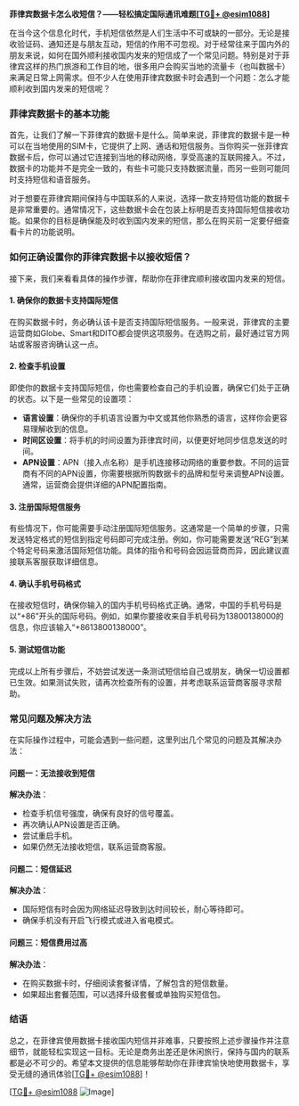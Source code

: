 **菲律宾数据卡怎么收短信？——轻松搞定国际通讯难题[[TG💪+ @esim1088](https://t.me/s/esim1088)]**

在当今这个信息化时代，手机短信依然是人们生活中不可或缺的一部分。无论是接收验证码、通知还是与朋友互动，短信的作用不可忽视。对于经常往来于国内外的朋友来说，如何在国外顺利接收国内发来的短信成了一个常见问题。特别是对于菲律宾这样的热门旅游和工作目的地，很多用户会购买当地的流量卡（也叫数据卡）来满足日常上网需求。但不少人在使用菲律宾数据卡时会遇到一个问题：怎么才能顺利收到国内发来的短信呢？

### 菲律宾数据卡的基本功能

首先，让我们了解一下菲律宾的数据卡是什么。简单来说，菲律宾的数据卡是一种可以在当地使用的SIM卡，它提供了上网、通话和短信服务。当你购买一张菲律宾数据卡后，你可以通过它连接到当地的移动网络，享受高速的互联网接入。不过，数据卡的功能并不是完全一致的，有些卡可能只支持数据流量，而另一些则可能同时支持短信和语音服务。

对于想要在菲律宾期间保持与中国联系的人来说，选择一款支持短信功能的数据卡是非常重要的。通常情况下，这些数据卡会在包装上标明是否支持国际短信接收功能。如果你的目标是确保能及时收到国内发来的短信，那么在购买前一定要仔细查看卡片的功能说明。

### 如何正确设置你的菲律宾数据卡以接收短信？

接下来，我们来看看具体的操作步骤，帮助你在菲律宾顺利接收国内发来的短信。

#### 1. 确保你的数据卡支持国际短信

在购买数据卡时，务必确认该卡是否支持国际短信服务。一般来说，菲律宾的主要运营商如Globe、Smart和DITO都会提供这项服务。在选购之前，最好通过官方网站或客服咨询确认这一点。

#### 2. 检查手机设置

即使你的数据卡支持国际短信，你也需要检查自己的手机设置，确保它们处于正确的状态。以下是一些常见的设置项：

- **语言设置**：确保你的手机语言设置为中文或其他你熟悉的语言，这样你会更容易理解收到的信息。
- **时间区设置**：将手机的时间设置为菲律宾时间，以便更好地同步信息发送的时间。
- **APN设置**：APN（接入点名称）是手机连接移动网络的重要参数。不同的运营商有不同的APN设置，你需要根据所购数据卡的品牌和型号来调整APN设置。通常，运营商会提供详细的APN配置指南。

#### 3. 注册国际短信服务

有些情况下，你可能需要手动注册国际短信服务。这通常是一个简单的步骤，只需发送特定格式的短信到指定号码即可完成注册。例如，你可能需要发送“REG”到某个特定号码来激活国际短信功能。具体的指令和号码会因运营商而异，因此建议直接联系客服获取详细信息。

#### 4. 确认手机号码格式

在接收短信时，确保你输入的国内手机号码格式正确。通常，中国的手机号码是以“+86”开头的国际号码。例如，如果你要接收来自手机号码为13800138000的信息，你应该输入“+8613800138000”。

#### 5. 测试短信功能

完成以上所有步骤后，不妨尝试发送一条测试短信给自己或朋友，确保一切设置都已生效。如果测试失败，请再次检查所有的设置，并考虑联系运营商客服寻求帮助。

### 常见问题及解决方法

在实际操作过程中，可能会遇到一些问题，这里列出几个常见的问题及其解决办法：

#### 问题一：无法接收到短信

**解决办法**：
- 检查手机信号强度，确保有良好的信号覆盖。
- 再次确认APN设置是否正确。
- 尝试重启手机。
- 如果仍然无法接收短信，联系运营商客服。

#### 问题二：短信延迟

**解决办法**：
- 国际短信有时会因为网络延迟导致到达时间较长，耐心等待即可。
- 确保手机没有开启飞行模式或进入省电模式。

#### 问题三：短信费用过高

**解决办法**：
- 在购买数据卡时，仔细阅读套餐详情，了解包含的短信数量。
- 如果超出套餐范围，可以选择升级套餐或单独购买短信包。

### 结语

总之，在菲律宾使用数据卡接收国内短信并非难事，只要按照上述步骤操作并注意细节，就能轻松实现这一目标。无论是商务出差还是休闲旅行，保持与国内的联系都是必不可少的。希望本文提供的信息能够帮助你在菲律宾愉快地使用数据卡，享受无缝的通讯体验[[TG💪+ @esim1088](https://t.me/s/esim1088)]！

[[TG💪+ @esim1088](https://t.me/s/esim1088) ![Image](https://i.postimg.cc/4NQfJmqS/Snipaste-2025-05-13-00-14-12.png)]